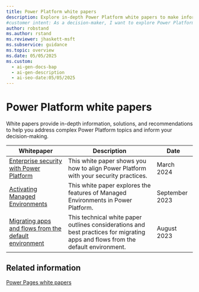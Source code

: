 ```yaml
---
title: Power Platform white papers
description: Explore in-depth Power Platform white papers to make informed decisions about implementation, security, and managed environments.
#customer intent: As a decision-maker, I want to explore Power Platform white papers so that I can make informed decisions about its implementation and use.
author: robstand
ms.author: rstand
ms.reviewer: jhaskett-msft
ms.subservice: guidance
ms.topic: overview
ms.date: 05/05/2025
ms.custom:
  - ai-gen-docs-bap
  - ai-gen-description
  - ai-seo-date:05/05/2025
---
```


# Power Platform white papers

White papers provide in-depth information, solutions, and recommendations to help you address complex Power Platform topics and inform your decision-making.

| Whitepaper | Description | Date |
| --- | --- | --- |
| [Enterprise security with Power Platform](enterprise-security.md) |This white paper shows you how to align Power Platform with your security practices. | March 2024 |
| [Activating Managed Environments](managed-environment-activation.md) |This white paper explores the features of Managed Environments in Power Platform. | September 2023 |
| [Migrating apps and flows from the default environment](migrating-from-default-environment.md) |This technical white paper outlines considerations and best practices for migrating apps and flows from the default environment. | August 2023 |

## Related information

[Power Pages white papers](/power-pages/guidance/white-papers)
